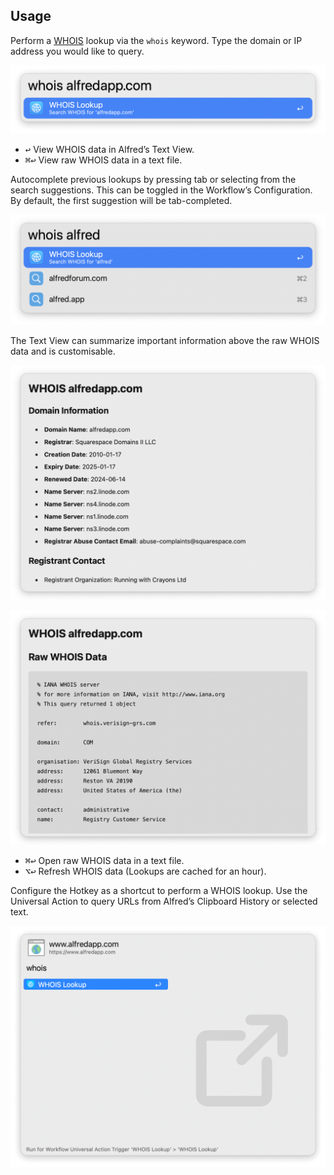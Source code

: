 ## Usage

Perform a [WHOIS](https://en.wikipedia.org/wiki/WHOIS) lookup via the `whois` keyword. Type the domain or IP address you would like to query.

![Using the whois keyword](images/keyword.png)

* <kbd>↩</kbd> View WHOIS data in Alfred’s Text View.
* <kbd>⌘</kbd><kbd>↩</kbd> View raw WHOIS data in a text file.

Autocomplete previous lookups by pressing tab or selecting from the search suggestions. This can be toggled in the Workflow’s Configuration. By default, the first suggestion will be tab-completed.

![Showing autocompletion](images/completion.png)

The Text View can summarize important information above the raw WHOIS data and is customisable.

![Querying alfredapp.com with summary](images/text-view.png)

![Querying alfredapp.com without summary](images/text-view-raw.png)

* <kbd>⌘</kbd><kbd>↩</kbd> Open raw WHOIS data in a text file.
* <kbd>⌥</kbd><kbd>↩</kbd> Refresh WHOIS data (Lookups are cached for an hour).

Configure the Hotkey as a shortcut to perform a WHOIS lookup. Use the Universal Action to query URLs from Alfred’s Clipboard History or selected text.

![Using the Universal Action](images/ua.png)

